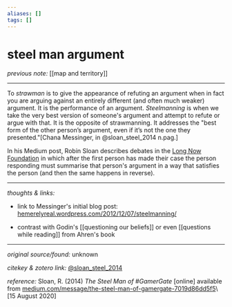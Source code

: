 ```yaml
---
aliases: []
tags: []
---
```


# steel man argument

_previous note:_ [[map and territory]]

---

To _strawman_ is to give the appearance of refuting an argument when in fact you are arguing against an entirely different (and often much weaker)  argument. It is the performance of an argument. _Steelmanning_ is when we take the very best version of someone's argument and attempt to refute or argue with that. It is the opposite of strawmanning. It addresses the "best form of the other person’s argument, even if it’s not the one they presented."[Chana Messinger, in @sloan_steel_2014 n.pag.] 

In his Medium post, Robin Sloan describes debates in the [Long Now Foundation](https://longnow.org/) in which after the first person has made their case the person responding must summarise that person's argument in a way that satisfies the person (and then the same happens in reverse).

---

_thoughts & links:_

- link to Messinger's initial blog post: [hemerelyreal.wordpress.com/2012/12/07/steelmanning/](https://themerelyreal.wordpress.com/2012/12/07/steelmanning/)

- contrast with Godin's [[questioning our beliefs]] or even [[questions while reading]] from Ahren's book

---

_original source/found:_ unknown

_citekey & zotero link:_ [@sloan_steel_2014](zotero://select/items/1_A2MJJX47)

_reference:_ Sloan, R. (2014) _The Steel Man of #GamerGate_ \[online\] available from [medium.com/message/the-steel-man-of-gamergate-7019d86dd5f5](https://medium.com/message/the-steel-man-of-gamergate-7019d86dd5f5)\ \[15 August 2020\]


